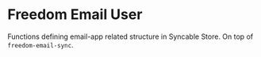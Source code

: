# Freedom Email User

Functions defining email-app related structure in Syncable Store. On top of `freedom-email-sync`.
